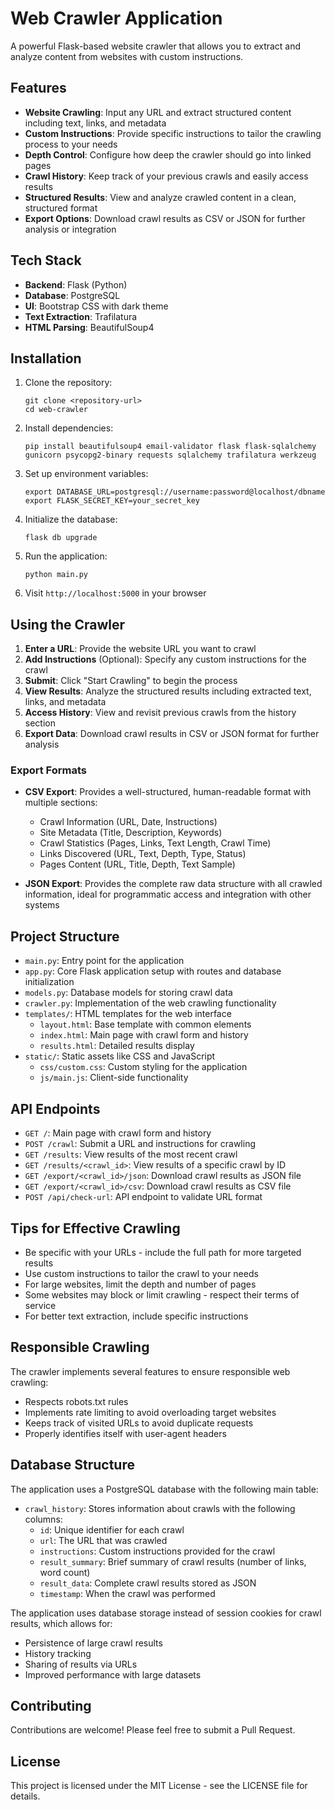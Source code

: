 # Web Crawler Application

A powerful Flask-based website crawler that allows you to extract and analyze content from websites with custom instructions.

## Features

- **Website Crawling**: Input any URL and extract structured content including text, links, and metadata
- **Custom Instructions**: Provide specific instructions to tailor the crawling process to your needs
- **Depth Control**: Configure how deep the crawler should go into linked pages
- **Crawl History**: Keep track of your previous crawls and easily access results
- **Structured Results**: View and analyze crawled content in a clean, structured format
- **Export Options**: Download crawl results as CSV or JSON for further analysis or integration

## Tech Stack

- **Backend**: Flask (Python)
- **Database**: PostgreSQL
- **UI**: Bootstrap CSS with dark theme
- **Text Extraction**: Trafilatura
- **HTML Parsing**: BeautifulSoup4

## Installation

1. Clone the repository:
   ```
   git clone <repository-url>
   cd web-crawler
   ```

2. Install dependencies:
   ```
   pip install beautifulsoup4 email-validator flask flask-sqlalchemy gunicorn psycopg2-binary requests sqlalchemy trafilatura werkzeug
   ```

3. Set up environment variables:
   ```
   export DATABASE_URL=postgresql://username:password@localhost/dbname
   export FLASK_SECRET_KEY=your_secret_key
   ```

4. Initialize the database:
   ```
   flask db upgrade
   ```

5. Run the application:
   ```
   python main.py
   ```

6. Visit `http://localhost:5000` in your browser

## Using the Crawler

1. **Enter a URL**: Provide the website URL you want to crawl
2. **Add Instructions** (Optional): Specify any custom instructions for the crawl
3. **Submit**: Click "Start Crawling" to begin the process
4. **View Results**: Analyze the structured results including extracted text, links, and metadata
5. **Access History**: View and revisit previous crawls from the history section
6. **Export Data**: Download crawl results in CSV or JSON format for further analysis

### Export Formats

- **CSV Export**: Provides a well-structured, human-readable format with multiple sections:
  - Crawl Information (URL, Date, Instructions)
  - Site Metadata (Title, Description, Keywords)
  - Crawl Statistics (Pages, Links, Text Length, Crawl Time)
  - Links Discovered (URL, Text, Depth, Type, Status)
  - Pages Content (URL, Title, Depth, Text Sample)

- **JSON Export**: Provides the complete raw data structure with all crawled information, ideal for programmatic access and integration with other systems

## Project Structure

- `main.py`: Entry point for the application
- `app.py`: Core Flask application setup with routes and database initialization
- `models.py`: Database models for storing crawl data
- `crawler.py`: Implementation of the web crawling functionality
- `templates/`: HTML templates for the web interface
  - `layout.html`: Base template with common elements
  - `index.html`: Main page with crawl form and history
  - `results.html`: Detailed results display
- `static/`: Static assets like CSS and JavaScript
  - `css/custom.css`: Custom styling for the application
  - `js/main.js`: Client-side functionality

## API Endpoints

- `GET /`: Main page with crawl form and history
- `POST /crawl`: Submit a URL and instructions for crawling
- `GET /results`: View results of the most recent crawl
- `GET /results/<crawl_id>`: View results of a specific crawl by ID
- `GET /export/<crawl_id>/json`: Download crawl results as JSON file
- `GET /export/<crawl_id>/csv`: Download crawl results as CSV file
- `POST /api/check-url`: API endpoint to validate URL format

## Tips for Effective Crawling

- Be specific with your URLs - include the full path for more targeted results
- Use custom instructions to tailor the crawl to your needs
- For large websites, limit the depth and number of pages
- Some websites may block or limit crawling - respect their terms of service
- For better text extraction, include specific instructions

## Responsible Crawling

The crawler implements several features to ensure responsible web crawling:
- Respects robots.txt rules
- Implements rate limiting to avoid overloading target websites
- Keeps track of visited URLs to avoid duplicate requests
- Properly identifies itself with user-agent headers

## Database Structure

The application uses a PostgreSQL database with the following main table:

- `crawl_history`: Stores information about crawls with the following columns:
  - `id`: Unique identifier for each crawl
  - `url`: The URL that was crawled
  - `instructions`: Custom instructions provided for the crawl
  - `result_summary`: Brief summary of crawl results (number of links, word count)
  - `result_data`: Complete crawl results stored as JSON
  - `timestamp`: When the crawl was performed

The application uses database storage instead of session cookies for crawl results, which allows for:
- Persistence of large crawl results
- History tracking
- Sharing of results via URLs
- Improved performance with large datasets

## Contributing

Contributions are welcome! Please feel free to submit a Pull Request.

## License

This project is licensed under the MIT License - see the LICENSE file for details.